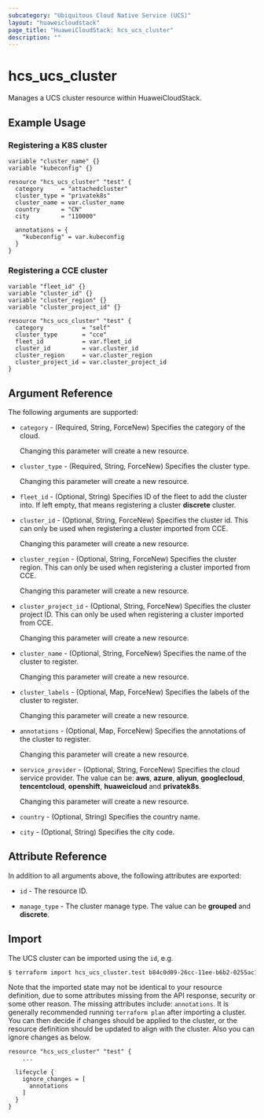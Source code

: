 ```yaml
---
subcategory: "Ubiquitous Cloud Native Service (UCS)"
layout: "huaweicloudstack"
page_title: "HuaweiCloudStack: hcs_ucs_cluster"
description: ""
---
```


# hcs_ucs_cluster

Manages a UCS cluster resource within HuaweiCloudStack.

## Example Usage

### Registering a K8S cluster

```hcl
variable "cluster_name" {}
variable "kubeconfig" {}

resource "hcs_ucs_cluster" "test" {
  category     = "attachedcluster"
  cluster_type = "privatek8s"
  cluster_name = var.cluster_name
  country      = "CN"
  city         = "110000"

  annotations = {
    "kubeconfig" = var.kubeconfig
  }
}
```

### Registering a CCE cluster

```hcl
variable "fleet_id" {}
variable "cluster_id" {}
variable "cluster_region" {}
variable "cluster_project_id" {}

resource "hcs_ucs_cluster" "test" {
  category           = "self"
  cluster_type       = "cce"
  fleet_id           = var.fleet_id
  cluster_id         = var.cluster_id
  cluster_region     = var.cluster_region
  cluster_project_id = var.cluster_project_id
}
```

## Argument Reference

The following arguments are supported:

* `category` - (Required, String, ForceNew) Specifies the category of the cloud.

  Changing this parameter will create a new resource.

* `cluster_type` - (Required, String, ForceNew) Specifies the cluster type.

  Changing this parameter will create a new resource.

* `fleet_id` - (Optional, String) Specifies ID of the fleet to add the cluster into.
  If left empty, that means registering a cluster **discrete** cluster.

* `cluster_id` - (Optional, String, ForceNew) Specifies the cluster id.
  This can only be used when registering a cluster imported from CCE.

  Changing this parameter will create a new resource.

* `cluster_region` - (Optional, String, ForceNew) Specifies the cluster region.
   This can only be used when registering a cluster imported from CCE.

  Changing this parameter will create a new resource.

* `cluster_project_id` - (Optional, String, ForceNew) Specifies the cluster project ID.
   This can only be used when registering a cluster imported from CCE.

  Changing this parameter will create a new resource.

* `cluster_name` - (Optional, String, ForceNew) Specifies the name of the cluster to register.

  Changing this parameter will create a new resource.

* `cluster_labels` - (Optional, Map, ForceNew) Specifies the labels of the cluster to register.

  Changing this parameter will create a new resource.

* `annotations` - (Optional, Map, ForceNew) Specifies the annotations of the cluster to register.

  Changing this parameter will create a new resource.

* `service_provider` - (Optional, String, ForceNew) Specifies the cloud service provider.
  The value can be: **aws**, **azure**, **aliyun**, **googlecloud**,
  **tencentcloud**, **openshift**, **huaweicloud** and **privatek8s**.

  Changing this parameter will create a new resource.

* `country` - (Optional, String) Specifies the country name.

* `city` - (Optional, String) Specifies the city code.

## Attribute Reference

In addition to all arguments above, the following attributes are exported:

* `id` - The resource ID.

* `manage_type` - The cluster manage type. The value can be **grouped** and **discrete**.

## Import

The UCS cluster can be imported using the `id`, e.g.

```bash
$ terraform import hcs_ucs_cluster.test b84c0d09-26cc-11ee-b6b2-0255ac100263
```

Note that the imported state may not be identical to your resource definition, due to some attributes missing from the
API response, security or some other reason. The missing attributes include: `annotations`.
It is generally recommended running `terraform plan` after importing a cluster.
You can then decide if changes should be applied to the cluster, or the resource definition
should be updated to align with the cluster. Also you can ignore changes as below.

```hcl
resource "hcs_ucs_cluster" "test" {
    ...

  lifecycle {
    ignore_changes = [
      annotations
    ]
  }
}
```
